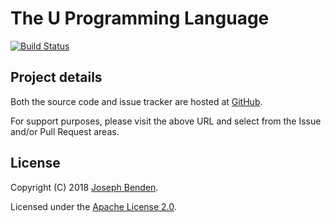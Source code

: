 # The U Programming Language

[![Build Status](https://travis-ci.org/jbenden/u-lang.svg?branch=master)](https://travis-ci.org/jbenden/u-lang)

## Project details

Both the source code and issue tracker are hosted at
[GitHub](https://github.com/jbenden/u-lang/).

For support purposes, please visit the above URL and select
from the Issue and/or Pull Request areas.

## License

Copyright (C) 2018 [Joseph Benden](mailto:joe@benden.us).

Licensed under the [Apache License 2.0](https://www.apache.org/licenses/LICENSE-2.0.html).

